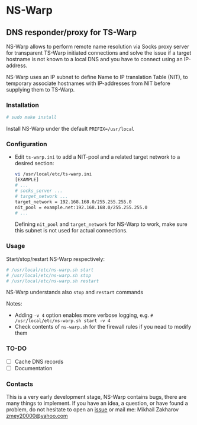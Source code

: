 # NS-Warp

## DNS responder/proxy for TS-Warp

NS-Warp allows to perform remote name resolution via Socks proxy server for transparent TS-Warp initiated connections
and solve the issue if a target hostname is not known to a local DNS and you have to connect using an IP-address.

NS-Warp uses an IP subnet to define Name to IP translation Table (NIT), to temporary associate hostnames with
IP-addresses from NIT before supplying them to TS-Warp.

### Installation

```sh
# sudo make install
```

Install NS-Warp under the default `PREFIX=/usr/local`

### Configuration

* Edit `ts-warp.ini` to add a NIT-pool and a related target network to a desired section:

  ```sh
  vi /usr/local/etc/ts-warp.ini
  [EXAMPLE]
  # ...
  # socks_server ...
  # target_network ...
  target_network = 192.168.168.0/255.255.255.0
  nit_pool = example.net:192.168.168.0/255.255.255.0
  # ...
  ```

  Defining `nit_pool` and `target_network` for NS-Warp to work, make sure this subnet is not used for actual connections.

### Usage

Start/stop/restart NS-Warp respectively:

```sh
# /usr/local/etc/ns-warp.sh start
# /usr/local/etc/ns-warp.sh stop
# /usr/local/etc/ns-warp.sh restart
```

NS-Warp understands also `stop` and `restart` commands

Notes:

* Adding `-v 4` option enables more verbose logging, e.g. `# /usr/local/etc/ns-warp.sh start -v 4`
* Check contents of `ns-warp.sh` for the firewall rules if you nead to modify them

### TO-DO

* [ ] Cache DNS records
* [ ] Documentation

### Contacts

This is a very early development stage, NS-Warp contains bugs, there are many things to implement. If you have an idea,
a question, or have found a problem, do not hesitate to open an [issue](https://github.com/mezantrop/ts-warp/issues/new/choose)
or mail me: Mikhail Zakharov <zmey20000@yahoo.com>
